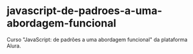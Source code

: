 # javascript-de-padroes-a-uma-abordagem-funcional
Curso "JavaScript: de padrões a uma abordagem funcional" da plataforma Alura.

